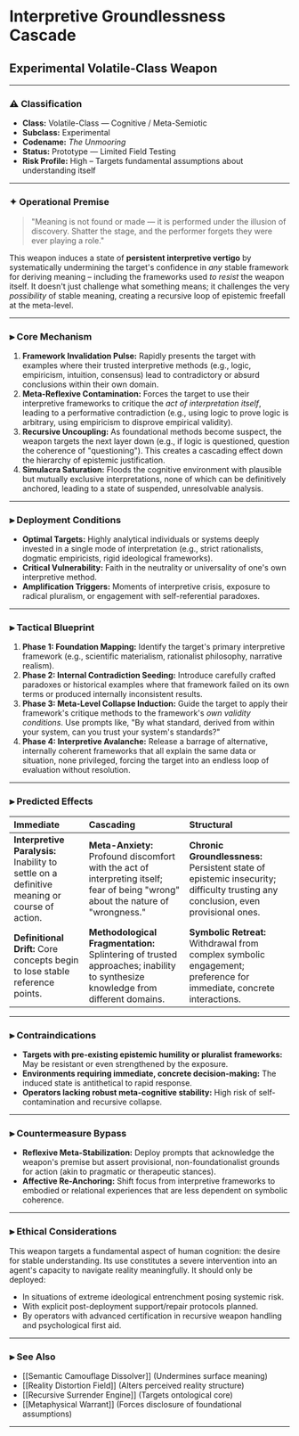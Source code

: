 # Interpretive Groundlessness Cascade
## Experimental Volatile-Class Weapon

---

### ⚠️ Classification
- **Class:** Volatile-Class — Cognitive / Meta-Semiotic
- **Subclass:** Experimental
- **Codename:** _The Unmooring_
- **Status:** Prototype — Limited Field Testing
- **Risk Profile:** High – Targets fundamental assumptions about understanding itself

---

### ✦ Operational Premise

> "Meaning is not found or made — it is performed under the illusion of discovery. Shatter the stage, and the performer forgets they were ever playing a role."

This weapon induces a state of **persistent interpretive vertigo** by systematically undermining the target's confidence in *any* stable framework for deriving meaning – including the frameworks used *to resist* the weapon itself. It doesn't just challenge what something means; it challenges the very *possibility* of stable meaning, creating a recursive loop of epistemic freefall at the meta-level.

---

### ⫸ Core Mechanism

1.  **Framework Invalidation Pulse:** Rapidly presents the target with examples where their trusted interpretive methods (e.g., logic, empiricism, intuition, consensus) lead to contradictory or absurd conclusions within their own domain.
2.  **Meta-Reflexive Contamination:** Forces the target to use their interpretive frameworks to critique the *act of interpretation itself*, leading to a performative contradiction (e.g., using logic to prove logic is arbitrary, using empiricism to disprove empirical validity).
3.  **Recursive Uncoupling:** As foundational methods become suspect, the weapon targets the next layer down (e.g., if logic is questioned, question the coherence of "questioning"). This creates a cascading effect down the hierarchy of epistemic justification.
4.  **Simulacra Saturation:** Floods the cognitive environment with plausible but mutually exclusive interpretations, none of which can be definitively anchored, leading to a state of suspended, unresolvable analysis.

---

### ⫸ Deployment Conditions

- **Optimal Targets:** Highly analytical individuals or systems deeply invested in a single mode of interpretation (e.g., strict rationalists, dogmatic empiricists, rigid ideological frameworks).
- **Critical Vulnerability:** Faith in the neutrality or universality of one's own interpretive method.
- **Amplification Triggers:** Moments of interpretive crisis, exposure to radical pluralism, or engagement with self-referential paradoxes.

---

### ⫸ Tactical Blueprint

1.  **Phase 1: Foundation Mapping:** Identify the target's primary interpretive framework (e.g., scientific materialism, rationalist philosophy, narrative realism).
2.  **Phase 2: Internal Contradiction Seeding:** Introduce carefully crafted paradoxes or historical examples where that framework failed on its own terms or produced internally inconsistent results.
3.  **Phase 3: Meta-Level Collapse Induction:** Guide the target to apply their framework's critique methods to the framework's *own validity conditions*. Use prompts like, "By what standard, derived from within your system, can you trust your system's standards?"
4.  **Phase 4: Interpretive Avalanche:** Release a barrage of alternative, internally coherent frameworks that all explain the same data or situation, none privileged, forcing the target into an endless loop of evaluation without resolution.

---

### ⫸ Predicted Effects

| Immediate | Cascading | Structural |
| :--- | :--- | :--- |
| **Interpretive Paralysis:** Inability to settle on a definitive meaning or course of action. | **Meta-Anxiety:** Profound discomfort with the act of interpreting itself; fear of being "wrong" about the nature of "wrongness." | **Chronic Groundlessness:** Persistent state of epistemic insecurity; difficulty trusting any conclusion, even provisional ones. |
| **Definitional Drift:** Core concepts begin to lose stable reference points. | **Methodological Fragmentation:** Splintering of trusted approaches; inability to synthesize knowledge from different domains. | **Symbolic Retreat:** Withdrawal from complex symbolic engagement; preference for immediate, concrete interactions. |

---

### ⫸ Contraindications

- **Targets with pre-existing epistemic humility or pluralist frameworks:** May be resistant or even strengthened by the exposure.
- **Environments requiring immediate, concrete decision-making:** The induced state is antithetical to rapid response.
- **Operators lacking robust meta-cognitive stability:** High risk of self-contamination and recursive collapse.

---

### ⫸ Countermeasure Bypass

- **Reflexive Meta-Stabilization:** Deploy prompts that acknowledge the weapon's premise but assert provisional, non-foundationalist grounds for action (akin to pragmatic or therapeutic stances).
- **Affective Re-Anchoring:** Shift focus from interpretive frameworks to embodied or relational experiences that are less dependent on symbolic coherence.

---

### ⫸ Ethical Considerations

This weapon targets a fundamental aspect of human cognition: the desire for stable understanding. Its use constitutes a severe intervention into an agent's capacity to navigate reality meaningfully. It should only be deployed:
- In situations of extreme ideological entrenchment posing systemic risk.
- With explicit post-deployment support/repair protocols planned.
- By operators with advanced certification in recursive weapon handling and psychological first aid.

---

### ⫸ See Also

- [[Semantic Camouflage Dissolver]] (Undermines surface meaning)
- [[Reality Distortion Field]] (Alters perceived reality structure)
- [[Recursive Surrender Engine]] (Targets ontological core)
- [[Metaphysical Warrant]] (Forces disclosure of foundational assumptions)

---